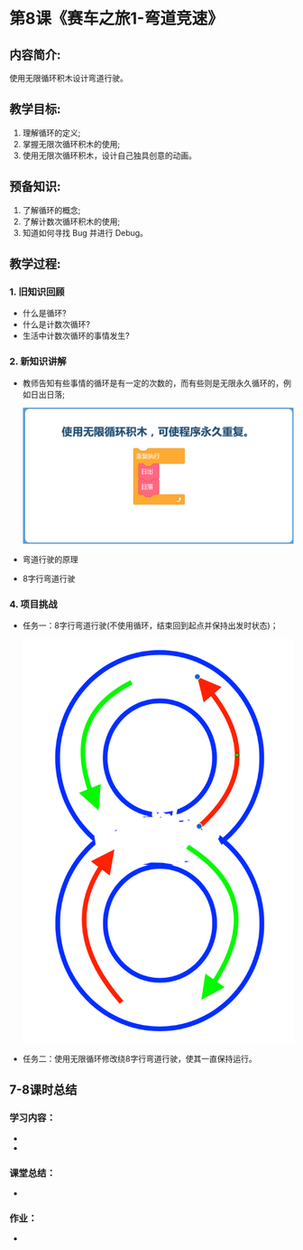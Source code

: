 <!-- # 机器人编程入门学习 -->
<style>
  .width150 {
      width: 150px;
  }
  .width300 {
      width: 300px;
  }
  .width600 {
      width: 600px;
  }
</style>

# 第8课《赛车之旅1-弯道竞速》

## 内容简介:
使用无限循环积木设计弯道行驶。

## 教学目标:
1. 理解循环的定义;
2. 掌握无限次循环积木的使用;
3. 使用无限次循环积木，设计自己独具创意的动画。

## 预备知识:
1. 了解循环的概念;
1. 了解计数次循环积木的使用;
1. 知道如何寻找 Bug 并进行 Debug。


## 教学过程:

### 1. 旧知识回顾
- 什么是循环?
- 什么是计数次循环?
- 生活中计数次循环的事情发生?

### 2. 新知识讲解
  - 教师告知有些事情的循环是有一定的次数的，而有些则是无限永久循环的，例如日出日落;  

    <img src="./images/8-1.png" class="width600" />
    
  - 弯道行驶的原理  
  - 8字行弯道行驶  

### 4. 项目挑战

- 任务一：8字行弯道行驶(不使用循环，结束回到起点并保持出发时状态)；  

  <img src="./images/8-2.png" class="width600" />

- 任务二：使用无限循环修改绕8字行弯道行驶，使其一直保持运行。


## 7-8课时总结

### 学习内容：
* 
* 

### 课堂总结：
* 

### 作业：
* 